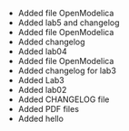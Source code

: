 - Added file OpenModelica
- Added lab5 and changelog
- Added file OpenModelica
- Added changelog
- Added lab04
- Added file OpenModelica
- Added changelog for lab3
- Added Lab3
- Added lab02
- Added CHANGELOG file
- Added PDF files
- Added hello
